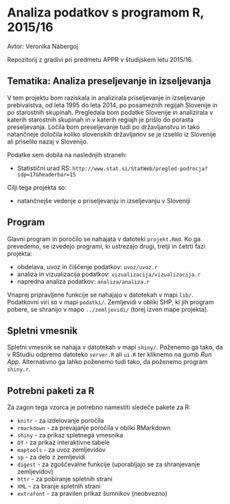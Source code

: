 # Analiza podatkov s programom R, 2015/16

Avtor: Veronika Nabergoj

Repozitorij z gradivi pri predmetu APPR v študijskem letu 2015/16.

## Tematika: Analiza preseljevanje in izseljevanja

V tem projektu bom raziskala in analizirala priseljevanje in izseljevanje prebivalstva, od leta 1995 do leta 2014, po posameznih regijah Slovenije in po starostnih skupinah. Pregledala bom podatke Slovenije in analizirala v katerih starostnih skupinah in v katerih regiajh je prišlo do porasta preseljevanja. Ločila bom preseljevanje tudi po državljanstvu in tako natančneje določila koliko slovenskih državljanov se je izselilo iz Slovenije ali priselilo nazaj v Slovenijo.

Podatke sem dobila na naslednjih straneh:
* Statistični urad RS: `http://www.stat.si/StatWeb/pregled-podrocja?idp=17&headerbar=15`

Cilji tega projekta so:
* natančnejše vedenje o priseljevanju in izseljevanju v Sloveniji

## Program

Glavni program in poročilo se nahajata v datoteki `projekt.Rmd`. Ko ga prevedemo,
se izvedejo programi, ki ustrezajo drugi, tretji in četrti fazi projekta:

* obdelava, uvoz in čiščenje podatkov: `uvoz/uvoz.r`
* analiza in vizualizacija podatkov: `vizualizacija/vizualizacija.r`
* napredna analiza podatkov: `analiza/analiza.r`

Vnaprej pripravljene funkcije se nahajajo v datotekah v mapi `lib/`. Podatkovni
viri so v mapi `podatki/`. Zemljevidi v obliki SHP, ki jih program pobere, se
shranijo v mapo `../zemljevidi/` (torej izven mape projekta).

## Spletni vmesnik

Spletni vmesnik se nahaja v datotekah v mapi `shiny/`. Poženemo ga tako, da v
RStudiu odpremo datoteko `server.R` ali `ui.R` ter kliknemo na gumb *Run App*.
Alternativno ga lahko poženemo tudi tako, da poženemo program `shiny.r`.

## Potrebni paketi za R

Za zagon tega vzorca je potrebno namestiti sledeče pakete za R:

* `knitr` - za izdelovanje poročila
* `rmarkdown` - za prevajanje poročila v obliki RMarkdown
* `shiny` - za prikaz spletnega vmesnika
* `DT` - za prikaz interaktivne tabele
* `maptools` - za uvoz zemljevidov
* `sp` - za delo z zemljevidi
* `digest` - za zgoščevalne funkcije (uporabljajo se za shranjevanje zemljevidov)
* `httr` - za pobiranje spletnih strani
* `XML` - za branje spletnih strani
* `extrafont` - za pravilen prikaz šumnikov (neobvezno)
